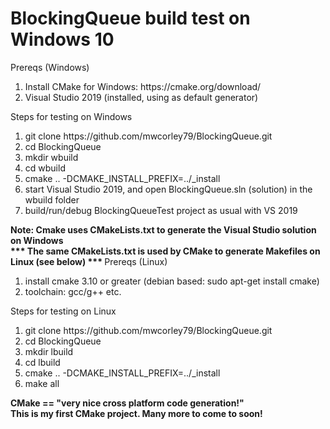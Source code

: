 # BlockingQueue build test on Windows 10
  Prereqs (Windows)
  <ol>
    <li> Install CMake for Windows: https://cmake.org/download/ </li>
    <li> Visual Studio 2019 (installed, using as default generator)</li>
  </ol>
  Steps for testing on Windows
  <ol>
    <li> git clone https://github.com/mwcorley79/BlockingQueue.git </li>
    <li>cd BlockingQueue</li>
    <li>mkdir wbuild</li>
    <li>cd wbuild</li>
    <li>cmake .. -DCMAKE_INSTALL_PREFIX=../_install</li> 
    <li>start Visual Studio 2019, and open BlockingQueue.sln (solution) in the wbuild folder</li>  
    <li>build/run/debug BlockingQueueTest project as usual with VS 2019 </li> 
   </ol>
 <b> Note: Cmake uses CMakeLists.txt to generate the Visual Studio solution on Windows <br>
  *** The same CMakeLists.txt is used by CMake to generate Makefiles on Linux (see below) *** </b>
 Prereqs (Linux)
  <ol>
      <li> install cmake 3.10 or greater (debian based:  sudo apt-get install cmake) </li>
      <li> toolchain: gcc/g++ etc.</li>
  </ol>
Steps for testing on Linux
<ol> 
  <li> git clone https://github.com/mwcorley79/BlockingQueue.git </li>
  <li> cd BlockingQueue </li>
  <li> mkdir lbuild </li>
  <li> cd lbuild </li>
  <li> cmake .. -DCMAKE_INSTALL_PREFIX=../_install </li>
  <li> make all </li>
 </ol>

<b> CMake == "very nice cross platform code generation!" <br>
 This is my first CMake project. Many more to come to soon! 
  </b>
